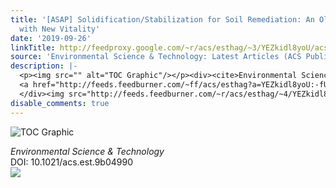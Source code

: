 ```yaml
---
title: '[ASAP] Solidification/Stabilization for Soil Remediation: An Old Technology
  with New Vitality'
date: '2019-09-26'
linkTitle: http://feedproxy.google.com/~r/acs/esthag/~3/YEZkidl8yoU/acs.est.9b04990
source: 'Environmental Science & Technology: Latest Articles (ACS Publications)'
description: |-
  <p><img src="" alt="TOC Graphic"/></p><div><cite>Environmental Science & Technology</cite></div><div>DOI: 10.1021/acs.est.9b04990</div><div class="feedflare">
  <a href="http://feeds.feedburner.com/~ff/acs/esthag?a=YEZkidl8yoU:-fUdVfohwJg:yIl2AUoC8zA"><img src="http://feeds.feedburner.com/~ff/acs/esthag?d=yIl2AUoC8zA" border="0"></img></a>
  </div><img src="http://feeds.feedburner.com/~r/acs/esthag/~4/YEZkidl8yoU" height="1" width="1" ...
disable_comments: true
---
```

<p><img src="" alt="TOC Graphic"/></p><div><cite>Environmental Science & Technology</cite></div><div>DOI: 10.1021/acs.est.9b04990</div><div class="feedflare">
<a href="http://feeds.feedburner.com/~ff/acs/esthag?a=YEZkidl8yoU:-fUdVfohwJg:yIl2AUoC8zA"><img src="http://feeds.feedburner.com/~ff/acs/esthag?d=yIl2AUoC8zA" border="0"></img></a>
</div><img src="http://feeds.feedburner.com/~r/acs/esthag/~4/YEZkidl8yoU" height="1" width="1" ...